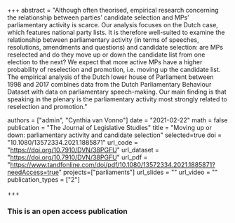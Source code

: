 +++
abstract = "Although often theorised, empirical research concerning the relationship between parties’ candidate selection and MPs’ parliamentary activity is scarce. Our analysis focuses on the Dutch case, which features national party lists. It is therefore well-suited to examine the relationship between parliamentary activity (in terms of speeches, resolutions, amendments and questions) and candidate selection: are MPs reselected and do they move up or down the candidate list from one election to the next? We expect that more active MPs have a higher probability of reselection and promotion, i.e. moving up the candidate list. The empirical analysis of the Dutch lower house of Parliament between 1998 and 2017 combines data from the Dutch Parliamentary Behaviour Dataset with data on parliamentary speech-making. Our main finding is that speaking in the plenary is the parliamentary activity most strongly related to reselection and promotion."

authors = ["admin", "Cynthia van Vonno"]
date = "2021-02-22"
math = false
publication = "The Journal of Legislative Studies"
title = "Moving up or down: parliamentary activity and candidate selection"
selected=true
doi = "10.1080/13572334.2021.1885871"
url_code = "https://doi.org/10.7910/DVN/38PGFU"
url_dataset = "https://doi.org/10.7910/DVN/38PGFU"
url_pdf = "https://www.tandfonline.com/doi/pdf/10.1080/13572334.2021.1885871?needAccess=true"
projects=["parliaments"]
url_slides = ""
url_video = ""
publication_types = ["2"]

+++

### This is an open access publication <i class="ai ai-open-access"></i> <i class="fab fa-creative-commons"></i> <i class="fab fa-creative-commons-by"></i> <i class="fab fa-creative-commons-nc"></i> <i class="fab fa-creative-commons-nd"></i>
